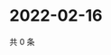 # 2022-02-16

共 0 条

<!-- BEGIN WEIBO -->
<!-- 最后更新时间 Wed Feb 16 2022 07:09:14 GMT+0800 (China Standard Time) -->

<!-- END WEIBO -->
